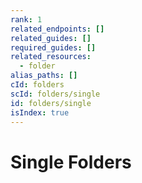 ```yaml
---
rank: 1
related_endpoints: []
related_guides: []
required_guides: []
related_resources:
  - folder
alias_paths: []
cId: folders
scId: folders/single
id: folders/single
isIndex: true
---
```


# Single Folders
